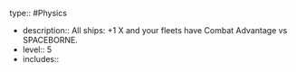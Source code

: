 type:: #Physics

- description:: All ships: +1 X and your fleets have Combat Advantage vs SPACEBORNE.
- level:: 5
- includes::